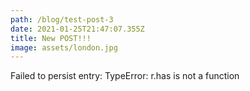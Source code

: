 ```yaml
---
path: /blog/test-post-3
date: 2021-01-25T21:47:07.355Z
title: New POST!!!
image: assets/london.jpg
---
```

Failed to persist entry: TypeError: r.has is not a function
